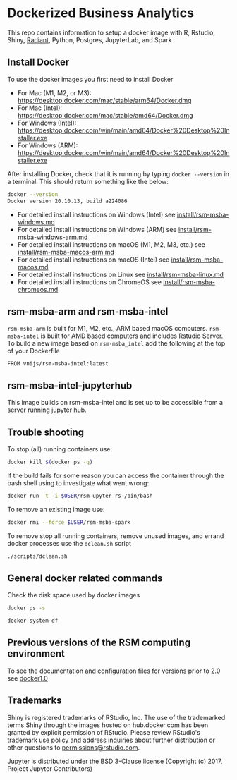 Dockerized Business Analytics
==================================

This repo contains information to setup a docker image with R, Rstudio, Shiny, [Radiant](https://radiant-rstats/radiant), Python, Postgres, JupyterLab, and Spark

## Install Docker

To use the docker images you first need to install Docker

* For Mac (M1, M2, or M3): https://desktop.docker.com/mac/stable/arm64/Docker.dmg
* For Mac (Intel): https://desktop.docker.com/mac/stable/amd64/Docker.dmg
* For Windows (Intel): https://desktop.docker.com/win/main/amd64/Docker%20Desktop%20Installer.exe
* For Windows (ARM): https://desktop.docker.com/win/main/amd64/Docker%20Desktop%20Installer.exe

After installing Docker, check that it is running by typing `docker --version` in a terminal. This should return something like the below:

```bash
docker --version
Docker version 20.10.13, build a224086
```

* For detailed install instructions on Windows (Intel) see [install/rsm-msba-windows.md](install/rsm-msba-windows.md)
* For detailed install instructions on Windows (ARM) see [install/rsm-msba-windows-arm.md](install/rsm-msba-windows-arm.md)
* For detailed install instructions on macOS (M1, M2, M3, etc.) see [install/rsm-msba-macos-arm.md](install/rsm-msba-macos-arm.md)
* For detailed install instructions on macOS (Intel) see [install/rsm-msba-macos.md](install/rsm-msba-macos.md)
* For detailed install instructions on Linux see [install/rsm-msba-linux.md](install/rsm-msba-linux.md)
* For detailed install instructions on ChromeOS see [install/rsm-msba-chromeos.md](install/rsm-msba-chromeos.md)

## rsm-msba-arm and rsm-msba-intel

`rsm-msba-arm` is built for M1, M2, etc., ARM based macOS computers. `rsm-msba-intel` is built for AMD based computers and includes Rstudio Server. To build a new image based on `rsm-msba_intel` add the following at the top of your Dockerfile

```
FROM vnijs/rsm-msba-intel:latest
```

## rsm-msba-intel-jupyterhub

This image builds on rsm-msba-intel and is set up to be accessible from a server running jupyter hub.

## Trouble shooting

To stop (all) running containers use:

```bash
docker kill $(docker ps -q)
```

If the build fails for some reason you can access the container through the bash shell using to investigate what went wrong:

```sh
docker run -t -i $USER/rsm-upyter-rs /bin/bash
```

To remove an existing image use:

```sh
docker rmi --force $USER/rsm-msba-spark
```

To remove stop all running containers, remove unused images, and errand docker processes use the `dclean.sh` script

```sh
./scripts/dclean.sh
```

## General docker related commands

Check the disk space used by docker images

```bash
docker ps -s
```

```bash
docker system df
```

## Previous versions of the RSM computing environment

To see the documentation and configuration files for versions prior to 2.0 see <a href="https://github.com/radiant-rstats/docker/tree/docker1.0" target="_blank">docker1.0</a>

<!--
## Future development

1.  Each docker image should have its own Github repository
2.  Each of those repositories should be linked to a corresponding Dockerhub repository (these Dockerhub repositories can be part of an _organization_) which will run automated builds every time a change is pushed to the Dockerfile in the Github repository
3.  Each repository will have different branches, and the branch names will correspond to the docker image tags. Automated build rules in Dockerhub can be specified to use the Github repository branch names for the corresponding image tags.
-->

## Trademarks

Shiny is registered trademarks of RStudio, Inc. The use of the trademarked terms Shiny through the images hosted on hub.docker.com has been granted by explicit permission of RStudio. Please review RStudio's trademark use policy and address inquiries about further distribution or other questions to permissions@rstudio.com.

Jupyter is distributed under the BSD 3-Clause license (Copyright (c) 2017, Project Jupyter Contributors)